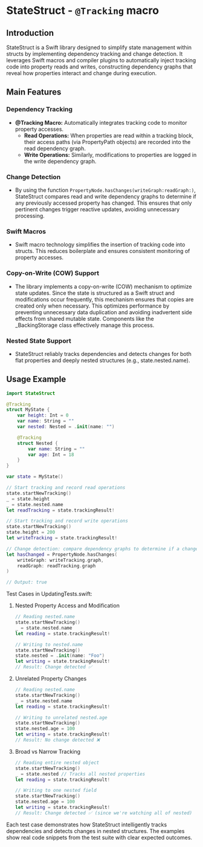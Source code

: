 # StateStruct - `@Tracking` macro

## Introduction
StateStruct is a Swift library designed to simplify state management within structs by implementing dependency tracking and change detection. It leverages Swift macros and compiler plugins to automatically inject tracking code into property reads and writes, constructing dependency graphs that reveal how properties interact and change during execution.

## Main Features

### Dependency Tracking
- **@Tracking Macro:** Automatically integrates tracking code to monitor property accesses.
  - **Read Operations:** When properties are read within a tracking block, their access paths (via PropertyPath objects) are recorded into the read dependency graph.
  - **Write Operations:** Similarly, modifications to properties are logged in the write dependency graph.

### Change Detection
- By using the function `PropertyNode.hasChanges(writeGraph:readGraph:)`, StateStruct compares read and write dependency graphs to determine if any previously accessed property has changed. This ensures that only pertinent changes trigger reactive updates, avoiding unnecessary processing.

### Swift Macros
- Swift macro technology simplifies the insertion of tracking code into structs. This reduces boilerplate and ensures consistent monitoring of property accesses.

### Copy-on-Write (COW) Support
- The library implements a copy-on-write (COW) mechanism to optimize state updates. Since the state is structured as a Swift struct and modifications occur frequently, this mechanism ensures that copies are created only when necessary. This optimizes performance by preventing unnecessary data duplication and avoiding inadvertent side effects from shared mutable state. Components like the _BackingStorage class effectively manage this process.

### Nested State Support
- StateStruct reliably tracks dependencies and detects changes for both flat properties and deeply nested structures (e.g., state.nested.name).

## Usage Example

```swift
import StateStruct

@Tracking
struct MyState {
    var height: Int = 0
    var name: String = ""
    var nested: Nested = .init(name: "")

    @Tracking
    struct Nested {
        var name: String = ""
        var age: Int = 18
    }
}

var state = MyState()

// Start tracking and record read operations
state.startNewTracking()
_ = state.height
_ = state.nested.name
let readTracking = state.trackingResult!

// Start tracking and record write operations
state.startNewTracking()
state.height = 200
let writeTracking = state.trackingResult!

// Change detection: compare dependency graphs to determine if a change occurred
let hasChanged = PropertyNode.hasChanges(
    writeGraph: writeTracking.graph,
    readGraph: readTracking.graph
)

// Output: true

```

Test Cases in UpdatingTests.swift:

1. Nested Property Access and Modification
   ```swift
   // Reading nested.name
   state.startNewTracking()
   _ = state.nested.name
   let reading = state.trackingResult!
   
   // Writing to nested.name
   state.startNewTracking()
   state.nested = .init(name: "Foo")
   let writing = state.trackingResult!
   // Result: Change detected ✅
   ```

2. Unrelated Property Changes
   ```swift
   // Reading nested.name
   state.startNewTracking()
   _ = state.nested.name
   let reading = state.trackingResult!
   
   // Writing to unrelated nested.age
   state.startNewTracking()
   state.nested.age = 100
   let writing = state.trackingResult!
   // Result: No change detected ❌
   ```

3. Broad vs Narrow Tracking
   ```swift
   // Reading entire nested object
   state.startNewTracking()
   _ = state.nested // Tracks all nested properties
   let reading = state.trackingResult!
   
   // Writing to one nested field
   state.startNewTracking()
   state.nested.age = 100
   let writing = state.trackingResult!
   // Result: Change detected ✅ (since we're watching all of nested)
   ```

Each test case demonstrates how StateStruct intelligently tracks dependencies and detects changes in nested structures. The examples show real code snippets from the test suite with clear expected outcomes.

